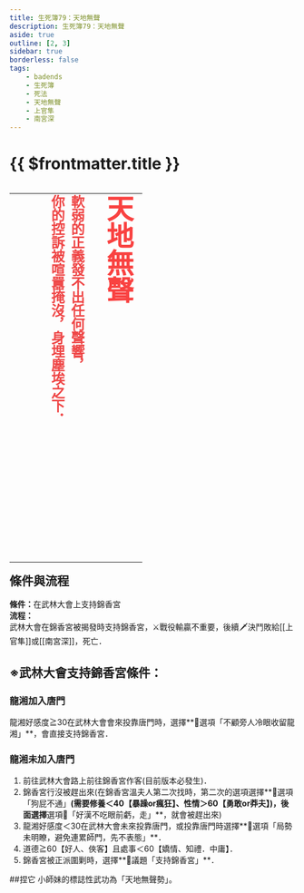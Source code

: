 ```yaml
---
title: 生死簿79：天地無聲
description: 生死簿79：天地無聲
aside: true
outline: [2, 3]
sidebar: true
borderless: false
tags:
    - badends
    - 生死簿
    - 死法
    - 天地無聲
    - 上官隼
    - 南宮深
---
```


# {{ $frontmatter.title }}

<table align=left vertical-align=top>
    <tr>
        <td style="height:650px; vertical-align: top;">
          <span style="writing-mode: tb-rl; webkit-writing-mode: vertical-rl; writing-mode: vertical-rl;">
            <font size="7" color="#f94241"><strong>天地無聲</strong></font>
            <br>
            <br>
            <font size="5" color="#ef4747">
            <strong>
            軟弱的正義發不出任何聲響，<br>
            你的控訴被喧囂掩沒，身埋塵埃之下．<br>
            <br>
            <br>
            </strong>
            </font>
          </span>
        </td>
    </tr>
</table>

## 條件與流程

<b>條件：</b>在武林大會上支持錦香宮<br>
<b>流程：</b><br>
武林大會在錦香宮被揭發時支持錦香宮，⚔️戰役輸贏不重要，後續🗡️決鬥敗給[[上官隼]]或[[南宮深]]，死亡．

## ※武林大會支持錦香宮條件：

### 龍湘加入唐門
<Girl8Icon>龍湘</Girl8Icon>好感度≧30在武林大會會來投靠唐門時，選擇**📖選項「不顧旁人冷眼收留龍湘」**，會直接支持錦香宮．

### 龍湘未加入唐門

1. 前往武林大會路上前往錦香宮作客(目前版本必發生)．
2. 錦香宮行沒被趕出來(在錦香宮溫夫人第二次找時，第二次的選項選擇**📖選項「狗屁不通」**(需要修養＜40【暴躁or瘋狂】、性情＞60【勇敢or莽夫】)，後面選擇**選項📖「好漢不吃眼前虧，走」**，就會被趕出來)
3. <Girl8Icon>龍湘</Girl8Icon>好感度＜30在武林大會未來投靠唐門，或投靠唐門時選擇**📖選項「局勢未明瞭，避免連累師門，先不表態」**．
4. 道德≧60【好人、俠客】且處事＜60【嬌情、知禮．中庸】．
5. 錦香宮被正派圍剿時，選擇**📜議題「支持錦香宮」**．

##捏它
<Girl0Icon>小師妹</Girl0Icon>的標誌性武功為「天地無聲勢」。
